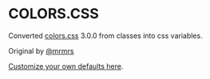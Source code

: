 # COLORS.CSS

Converted [colors.css](https://github/mrmrs/colors) 3.0.0 from classes into css variables.

Original by [@mrmrs](https://github.com/mrmrs)

[Customize your own defaults here](https://components.ai/theme/DIgsnuGL20I1ZwsNP3YY).
